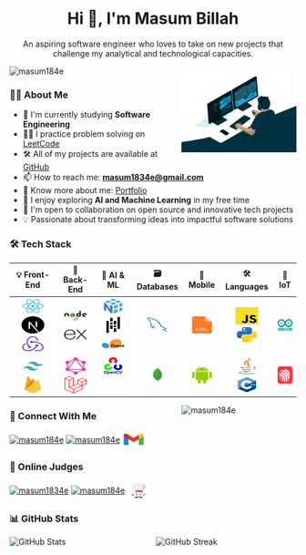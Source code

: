 <!--<img align="center" src="https://github.com/masum184e/masum184e/blob/main/top_banner.jpg" />-->

<h1 align="center">Hi 👋, I'm Masum Billah</h1>
<p align="center">An aspiring software engineer who loves to take on new projects that challenge my analytical and technological capacities.</p>

<img src="https://komarev.com/ghpvc/?username=masum184e&label=Profile%20views&color=0e75b6&style=flat" alt="masum184e" />

<img align="right" height="auto" width="40%" src="https://github.com/masum184e/Masum184e/blob/main/coding.gif" />

### 👨‍💻 About Me
- 🏫 I'm currently studying **Software Engineering**  
- 👨‍💻 I practice problem solving on [LeetCode](https://leetcode.com/u/masum1834e/)  
- 🛠 All of my projects are available at [GitHub](https://github.com/masum184e)  
- 📫 How to reach me: **masum1834e@gmail.com**  
- 📄 Know more about me: [Portfolio](https://mdmasumbillah.vercel.app/)  
- 🧠 I enjoy exploring **AI and Machine Learning** in my free time
- 🤝 I'm open to collaboration on open source and innovative tech projects 
- 💡 Passionate about transforming ideas into impactful software solutions

### 🛠 Tech Stack
<table >
  <thead>
    <tr>
      <th>💡 Front-End</th>
      <th>🔧 Back-End</th>
      <th>🧠 AI & ML</th>
      <th>🗃️ Databases</th>
      <th>📱 Mobile</th>
      <th>🛠 Languages</th>
      <th>🔌 IoT</th>
    </tr>
  </thead>
  <tbody align="center">
    <tr>
      <td align="center">
        <a href="https://react.dev/" title="React"><img src="https://github.com/masum184e/Masum184e/blob/main/icons/react.svg" alt="React" height="30" width="40" /></a>
        <a href="https://nextjs.org/" title="Next.js"><img src="https://github.com/masum184e/Masum184e/blob/main/icons/nextjs.svg" alt="Next.js" height="30" width="40" /></a>
        <a href="https://redux.js.org/" title="Redux"><img src="https://github.com/masum184e/Masum184e/blob/main/icons/redux.svg" alt="Redux" height="30" width="40" /></a>
      </td>
      <td align="center">
        <a href="https://nodejs.org/en" title="Node JS"><img src="https://github.com/masum184e/Masum184e/blob/main/icons/nodejs.svg" alt="Node JS" height="30" width="40" /></a>
        <a href="https://expressjs.com/" title="Express JS"><img src="https://github.com/masum184e/Masum184e/blob/main/icons/expressjs.svg" alt="Express JS" height="30" width="40" /></a>
      </td>
      <td align="center">
        <a href="https://numpy.org/" title="NumPy"><img src="https://github.com/masum184e/Masum184e/blob/main/icons/numpy.svg" alt="NumPy" height="30" width="40" /></a>
        <a href="https://pandas.pydata.org/" title="Pandas"><img src="https://github.com/masum184e/Masum184e/blob/main/icons/pandas.svg" alt="Pandas" height="30" width="40" /></a>
        <a href="https://scikit-learn.org/" title="Scikit Learn"><img src="https://github.com/masum184e/Masum184e/blob/main/icons/scikit-learn.svg" alt="Scikit Learn" height="30" width="40" /></a>
      </td>
      <td align="center">
        <a href="https://www.mysql.com/" title="MySQL"><img src="https://github.com/masum184e/Masum184e/blob/main/icons/mysql.svg" alt="MySQL" height="30" width="40" /></a>
      </td>
      <td align="center">
        <a href="https://developer.mozilla.org/en-US/docs/Web/XML/Guides/XML_introduction" title="XML"><img src="https://github.com/masum184e/Masum184e/blob/main/icons/xml.svg" alt="XML" height="30" width="40" /></a>
      </td>
      <td align="center">
        <a href="https://developer.mozilla.org/en-US/docs/Web/JavaScript" title="Javascript"><img src="https://github.com/masum184e/Masum184e/blob/main/icons/javascript.svg" alt="Javascript" height="30" width="40" /></a>
        <a href="https://www.python.org/" title="Python"><img src="https://github.com/masum184e/Masum184e/blob/main/icons/python.svg" alt="Python" height="30" width="40" /></a>
      </td>
      <td align="center">
        <a href="https://www.arduino.cc/" title="Arduino"><img src="https://github.com/masum184e/Masum184e/blob/main/icons/arduino.svg" alt="Arduino" height="30" width="40" /></a>
      </td>
    </tr>
    <tr>
      <td align="center">
        <a href="https://tailwindcss.com/" title="Tailwind CSS"><img src="https://github.com/masum184e/Masum184e/blob/main/icons/tailwind.svg" alt="Tailwind CSS" height="30" width="40" /></a>
        <a href="https://firebase.google.com/" title="Firebase"><img src="https://github.com/masum184e/Masum184e/blob/main/icons/firebase.svg" alt="Firebase" height="30" width="40" /></a>
      </td>
      <td align="center">
        <a href="https://graphql.org/" title="GraphQL"><img src="https://github.com/masum184e/Masum184e/blob/main/icons/graphql.svg" alt="GraphQL" height="30" width="40" /></a>
        <a href="https://laravel.com/" title="Laravel"><img src="https://github.com/masum184e/Masum184e/blob/main/icons/laravel.svg" alt="Laravel" height="30" width="40" /></a>
      </td>
      <td align="center">
        <a href="https://opencv.org/" title="OpenCV"><img src="https://github.com/masum184e/Masum184e/blob/main/icons/opencv.svg" alt="OpenCV" height="30" width="40" /></a>
        <a href="https://www.langchain.com/" title="LangChain"><img src="https://github.com/masum184e/Masum184e/blob/main/icons/langchain.svg" alt="LangChain" height="30" width="40" /></a>
      </td>
      <td align="center">
        <a href="https://www.mongodb.com/" title="MongoDB"><img src="https://github.com/masum184e/Masum184e/blob/main/icons/mongodb.svg" alt="MongoDB" height="30" width="40" /></a>
      </td>
      <td align="center">
        <a href="https://www.android.com/" title="Android"><img src="https://github.com/masum184e/Masum184e/blob/main/icons/android.svg" alt="Android" height="30" width="40" /></a>
      </td>
      <td align="center">
        <a href="https://www.java.com/en/" title="Java"><img src="https://github.com/masum184e/Masum184e/blob/main/icons/java.svg" alt="Java" height="30" width="40" /></a>
        <a href="https://www.w3schools.com/cpp/cpp_intro.asp" title="CPP"><img src="https://github.com/masum184e/Masum184e/blob/main/icons/cpp.svg" alt="CPP" height="30" width="40" /></a>
      </td>
      <td align="center">
        <a href="https://www.espressif.com/en/products/socs/esp32" title="ESP 32"><img src="https://github.com/masum184e/Masum184e/blob/main/icons/espressif.svg" alt="ESP 32" height="30" width="40" /></a>
      </td>
    </tr>
  </tbody>
</table>


<img align="right" width="40%" src="https://github-readme-stats.vercel.app/api/top-langs/?username=masum184e&layout=compact&text_color=daf7dc&bg_color=151515" alt="masum184e" />

### 🤝 Connect With Me
<p>
  <a href="https://linkedin.com/in/masum1834e" target="blank"><img align="center" src="https://raw.githubusercontent.com/rahuldkjain/github-profile-readme-generator/master/src/images/icons/Social/linked-in-alt.svg" alt="masum184e" height="30" width="40" /></a>
  <a href="https://fb.com/masum184e" target="blank"><img align="center" src="https://raw.githubusercontent.com/rahuldkjain/github-profile-readme-generator/master/src/images/icons/Social/facebook.svg" alt="masum184e" height="30" width="40" /></a>
    <a href="mailto:masum1834e@gmail.com" target="blank"><img align="center" src="https://github.com/masum184e/Masum184e/blob/main/icons/gmail.svg" alt="masum1834e" height="30" width="40" /></a>
</p>

### 🎯 Online Judges
<p>
    <a href="https://www.leetcode.com/masum1834e" target="blank"><img align="center" src="https://raw.githubusercontent.com/rahuldkjain/github-profile-readme-generator/master/src/images/icons/Social/leet-code.svg" alt="masum1834e" height="30" width="40" /></a>
    <a href="https://codeforces.com/profile/masum1834e" target="blank"><img align="center" src="https://raw.githubusercontent.com/rahuldkjain/github-profile-readme-generator/master/src/images/icons/Social/codeforces.svg" alt="masum184e" height="30" width="40" /></a>
   <a href="https://www.codechef.com/users/masum184e" target="blank"><img align="center" src="https://github.com/masum184e/Masum184e/blob/main/icons/codechef.svg" alt="masum1834e" height="30" width="40" /></a>
</p>

### 📊 GitHub Stats

<p>
  <img align="right" width="49%" src="https://github-readme-streak-stats.herokuapp.com/?user=masum184e&theme=default" alt="GitHub Streak" />
  <img width="48%" src="https://github-readme-stats.vercel.app/api?username=masum184e&show_icons=true&hide_border=true" alt="GitHub Stats" />
</p>
